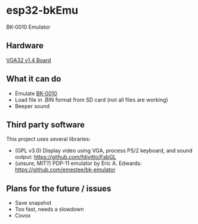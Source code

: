 # esp32-bkEmu
BK-0010 Emulator

## Hardware
[VGA32 v1.4 Board](http://www.lilygo.cn/prod_view.aspx?TypeId=50033&Id=1083)

## What it can do
* Emulate [BK-0010](https://en.wikipedia.org/wiki/Electronika_BK)
* Load file in .BIN format from SD card (not all files are working)
* Beeper sound

## Third party software
This project uses several libraries:
* (GPL v3.0) Display video using VGA, process PS/2 keyboard, and sound output: https://github.com/fdivitto/FabGL
* (unsure, MIT?) PDP-11 emulator by Eric A. Edwards: https://github.com/emestee/bk-emulator

## Plans for the future / issues
* Save snapshot
* Too fast, needs a slowdown
* Covox
